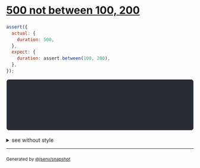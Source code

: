 # [500 not between 100, 200](../../assert_between.test.js#L37)

```js
assert({
  actual: {
    duration: 500,
  },
  expect: {
    duration: assert.between(100, 200),
  },
});
```

![img](throw.svg)

<details>
  <summary>see without style</summary>

```console
AssertionError: actual and expect are different

actual: {
  duration: 500,
}
expect: {
  duration: assert.between(100, 200),
}
```

</details>


---

<sub>
  Generated by <a href="https://github.com/jsenv/core/tree/main/packages/tooling/snapshot">@jsenv/snapshot</a>
</sub>
